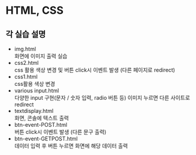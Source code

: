 # HTML, CSS

## 각 실습 설명
- img.html <br/>
  화면에 이미지 출력 실습
- css2.html <br/>
  css 활용 색상 변경 및 버튼 click시 이벤트 발생 (다른 페이지로 redirect)
- css1.html <br/>
  css활용 색상 변경
- various input.html <br/>
  다양한 input 구현(문자 / 숫자 입력, radio 버튼 등)
  이미지 누르면 다른 사이트로 redirect
- textdisplay.html <br/>
  화면, 콘솔에 텍스트 출력
- btn-event-POST.html <br/>
  버튼 click시 이벤트 발생 (다른 문구 출력)
- btn-event-GETPOST.html <br/>
  데이터 입력 후 버튼 누르면 화면에 해당 데이터 출력

